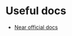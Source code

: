 # Useful docs
+ [Near official docs](https://docs.near.org/docs/tutorials/contracts/xcc-rust-cheatsheet)
